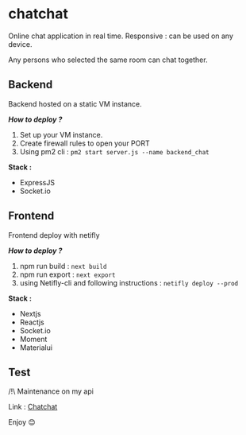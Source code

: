 # chatchat
Online chat application in real time.
Responsive : can be used on any device.

Any persons who selected the same room can chat together.

## Backend

Backend hosted on a static VM instance.

***How to deploy ?***
1) Set up your VM instance.
2) Create firewall rules to open your PORT
3) Using pm2 cli : `pm2 start server.js --name backend_chat`

**Stack :**
- ExpressJS
- Socket.io

## Frontend

Frontend deploy with netifly

***How to deploy ?***
1) npm run build : `next build`
2) npm run export : `next export`
3) using Netifly-cli and following instructions : `netifly deploy --prod`

**Stack :**
- Nextjs
- Reactjs
- Socket.io
- Moment
- Materialui

## Test
/!\ Maintenance on my api

Link : [Chatchat](https://chatchat.salimaouas.dev)

Enjoy 😊
